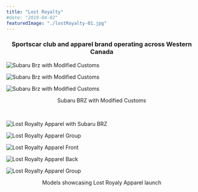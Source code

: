 ```yaml
---
title: "Lost Royalty"
#date: "2019-04-02"
featuredImage: "./lostRoyalty-01.jpg"
---
```


<center><h3>Sportscar club and apparel brand operating across Western Canada</h3></center>

![Subaru Brz with Modified Customs](./lostRoyalty-01.jpg)

![Subaru Brz with Modified Customs](./lostRoyalty-02.jpg)

![Subaru Brz with Modified Customs](./lostRoyalty-03.jpg)

<center>Subaru BRZ with Modified Customs</center>

&nbsp;

![Lost Royalty Apparel with Subaru BRZ](./lostRoyalty-04.jpg)

![Lost Royalty Apparel Group](./lostRoyalty-05.jpg)

![Lost Royalty Apparel Front](./lostRoyalty-06.jpg)

![Lost Royalty Apparel Back](./lostRoyalty-07.jpg)

![Lost Royalty Apparel Group](./lostRoyalty-08.jpg)

<center>Models showcasing Lost Royaly Apparel launch</center>




